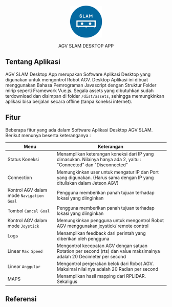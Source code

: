 <p align="center">
  <a href="https://gitlab.com/mbkm/code-repositories/batch-2/manufaktur_agv/agv-ui/-/tree/main" target="_blank"><img src="dist/assets/icons/app/128x128@2x.png" width="100">
  </a>
  <p align="center" style="">AGV SLAM DESKTOP APP</p>
</p>

## Tentang Aplikasi
AGV SLAM Desktop App merupakan Software Aplikasi Desktop yang digunakan untuk mengontrol Robot AGV. Desktop Aplikasi ini dibuat menggunakan Bahasa Pemrograman Javascript dengan Struktur Folder mirip seperti Framework Vue.js. Segala assets yang dibutuhkan sudah terdownload dan disimpan di folder `/dist/assets`, sehingga memungkinkan aplikasi bisa berjalan secara offline (tanpa koneksi internet).

## Fitur
Beberapa fitur yang ada dalam Software Aplikasi Desktop AGV SLAM. Berikut menunya beserta keteranganya :

| Menu | Keterangan |
| ---- | ---------- |
| Status Koneksi | Menampilkan keterangan koneksi dari IP yang dimasukan. Nilainya hanya ada 2, yaitu : "Connected" dan "Disconnected" |
| Connection | Memungkinkan user untuk mengatur IP dan Port yang digunakan. (Harus sama dengan IP yang dituliskan dalam Jetson AGV) |
| Kontrol AGV dalam mode `Navigation Goal` | Pengguna memberikan panah tujuan terhadap lokasi yang diinginkan |
| Tombol `Cancel Goal` | Pengguna memberikan panah tujuan terhadap lokasi yang diinginkan |
| Kontrol AGV dalam mode `Joystick` | Memungkinkan pengguna untuk mengontrol Robot AGV menggunakan joystick/ remote control |
| Logs | Menampilkan feedback dari perintah yang diberikan oleh pengguna |
| Linear `Max Speed` | Mengontrol kecepatan AGV dengan satuan Rotation per second (rts) dan value maksimalnya adalah 20 Decimeter per second|
| Linear `Anggular` | Mengontrol pergerakan belok dari Robot AGV. Maksimal nilai nya adalah 20 Radian per second |
| MAPS | Menampilkan hasil mapping dari RPLIDAR. Sekaligus 

## Referensi
